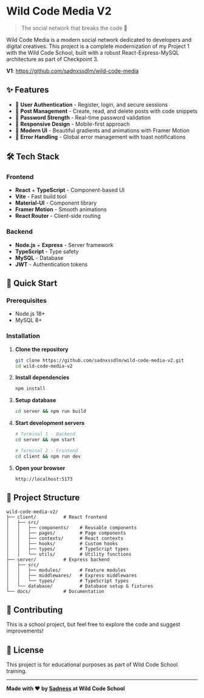 # Wild Code Media V2
> The social network that breaks the code 🚀

Wild Code Media is a modern social network dedicated to developers and digital creatives. This project is a complete modernization of my Project 1 with the Wild Code School, built with a robust React-Express-MySQL architecture as part of Checkpoint 3.

**V1**: https://github.com/sadnxssdlm/wild-code-media

## ✨ Features

- 🔐 **User Authentication** - Register, login, and secure sessions
- 📝 **Post Management** - Create, read, and delete posts with code snippets
- 💪 **Password Strength** - Real-time password validation
- 📱 **Responsive Design** - Mobile-first approach
- 🎨 **Modern UI** - Beautiful gradients and animations with Framer Motion
- 🔔 **Error Handling** - Global error management with toast notifications

## 🛠️ Tech Stack

### Frontend
- **React** + **TypeScript** - Component-based UI
- **Vite** - Fast build tool
- **Material-UI** - Component library
- **Framer Motion** - Smooth animations
- **React Router** - Client-side routing

### Backend
- **Node.js** + **Express** - Server framework
- **TypeScript** - Type safety
- **MySQL** - Database
- **JWT** - Authentication tokens

## 🚀 Quick Start

### Prerequisites
- Node.js 18+
- MySQL 8+

### Installation

1. **Clone the repository**
   ```bash
   git clone https://github.com/sadnxssdlm/wild-code-media-v2.git
   cd wild-code-media-v2
   ```

2. **Install dependencies**
   ```bash
   npm install
   ```

3. **Setup database**
   ```bash
   cd server && npm run build
   ```

4. **Start development servers**
   ```bash
   # Terminal 1 - Backend
   cd server && npm start
   
   # Terminal 2 - Frontend  
   cd client && npm run dev
   ```

5. **Open your browser**
   ```
   http://localhost:5173
   ```

## 📁 Project Structure

```
wild-code-media-v2/
├── client/          # React frontend
│   ├── src/
│   │   ├── components/    # Reusable components
│   │   ├── pages/         # Page components
│   │   ├── contexts/      # React contexts
│   │   ├── hooks/         # Custom hooks
│   │   ├── types/         # TypeScript types
│   │   └── utils/         # Utility functions
├── server/          # Express backend
│   ├── src/
│   │   ├── modules/       # Feature modules
│   │   ├── middlewares/   # Express middlewares
│   │   └── types/         # TypeScript types
│   └── database/          # Database setup & fixtures
└── docs/            # Documentation
```

## 🤝 Contributing

This is a school project, but feel free to explore the code and suggest improvements!

## 📄 License

This project is for educational purposes as part of Wild Code School training.

---

**Made with ❤️ by [Sadness](https://github.com/sadnxssdlm) at Wild Code School**
